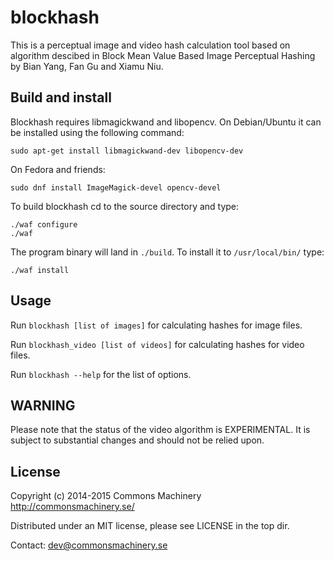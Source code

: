 blockhash
=========

This is a perceptual image and video hash calculation tool based on algorithm descibed in
Block Mean Value Based Image Perceptual Hashing by Bian Yang, Fan Gu and Xiamu Niu.

Build and install
-----------------

Blockhash requires libmagickwand and libopencv. On Debian/Ubuntu it can be installed using
the following command:

    sudo apt-get install libmagickwand-dev libopencv-dev

On Fedora and friends:

    sudo dnf install ImageMagick-devel opencv-devel

To build blockhash cd to the source directory and type:

    ./waf configure
    ./waf

The program binary will land in `./build`. To install it to `/usr/local/bin/` type:

    ./waf install

Usage
-----

Run `blockhash [list of images]` for calculating hashes for image files.

Run `blockhash_video [list of videos]` for calculating hashes for video files.

Run `blockhash --help` for the list of options.

WARNING
-------

Please note that the status of the video algorithm is EXPERIMENTAL. It is
subject to substantial changes and should not be relied upon.

License
-------

Copyright (c) 2014-2015 Commons Machinery http://commonsmachinery.se/

Distributed under an MIT license, please see LICENSE in the top dir.

Contact: dev@commonsmachinery.se
